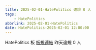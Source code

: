 ```yaml
---
title: 2025-02-01-HatePolitics 違規 0 人
tags:
    - HatePolitics
abbrlink: 2025-02-01-HatePolitics
date: HatePolitics-2025-02-01 12:00:00
---
```

HatePolitics 板 [板規連結](https://www.ptt.cc/bbs/HatePolitics/M.1617115262.A.D60.html)
昨天違規 0 人
